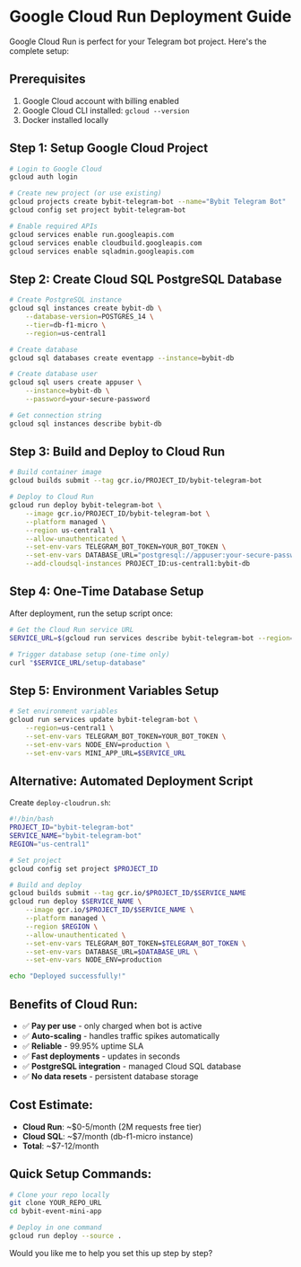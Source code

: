 # Google Cloud Run Deployment Guide

Google Cloud Run is perfect for your Telegram bot project. Here's the complete setup:

## Prerequisites
1. Google Cloud account with billing enabled
2. Google Cloud CLI installed: `gcloud --version`
3. Docker installed locally

## Step 1: Setup Google Cloud Project

```bash
# Login to Google Cloud
gcloud auth login

# Create new project (or use existing)
gcloud projects create bybit-telegram-bot --name="Bybit Telegram Bot"
gcloud config set project bybit-telegram-bot

# Enable required APIs
gcloud services enable run.googleapis.com
gcloud services enable cloudbuild.googleapis.com
gcloud services enable sqladmin.googleapis.com
```

## Step 2: Create Cloud SQL PostgreSQL Database

```bash
# Create PostgreSQL instance
gcloud sql instances create bybit-db \
    --database-version=POSTGRES_14 \
    --tier=db-f1-micro \
    --region=us-central1

# Create database
gcloud sql databases create eventapp --instance=bybit-db

# Create database user
gcloud sql users create appuser \
    --instance=bybit-db \
    --password=your-secure-password

# Get connection string
gcloud sql instances describe bybit-db
```

## Step 3: Build and Deploy to Cloud Run

```bash
# Build container image
gcloud builds submit --tag gcr.io/PROJECT_ID/bybit-telegram-bot

# Deploy to Cloud Run
gcloud run deploy bybit-telegram-bot \
    --image gcr.io/PROJECT_ID/bybit-telegram-bot \
    --platform managed \
    --region us-central1 \
    --allow-unauthenticated \
    --set-env-vars TELEGRAM_BOT_TOKEN=YOUR_BOT_TOKEN \
    --set-env-vars DATABASE_URL="postgresql://appuser:your-secure-password@/eventapp?host=/cloudsql/PROJECT_ID:us-central1:bybit-db" \
    --add-cloudsql-instances PROJECT_ID:us-central1:bybit-db
```

## Step 4: One-Time Database Setup

After deployment, run the setup script once:

```bash
# Get the Cloud Run service URL
SERVICE_URL=$(gcloud run services describe bybit-telegram-bot --region=us-central1 --format="value(status.url)")

# Trigger database setup (one-time only)
curl "$SERVICE_URL/setup-database"
```

## Step 5: Environment Variables Setup

```bash
# Set environment variables
gcloud run services update bybit-telegram-bot \
    --region=us-central1 \
    --set-env-vars TELEGRAM_BOT_TOKEN=YOUR_BOT_TOKEN \
    --set-env-vars NODE_ENV=production \
    --set-env-vars MINI_APP_URL=$SERVICE_URL
```

## Alternative: Automated Deployment Script

Create `deploy-cloudrun.sh`:

```bash
#!/bin/bash
PROJECT_ID="bybit-telegram-bot"
SERVICE_NAME="bybit-telegram-bot"
REGION="us-central1"

# Set project
gcloud config set project $PROJECT_ID

# Build and deploy
gcloud builds submit --tag gcr.io/$PROJECT_ID/$SERVICE_NAME
gcloud run deploy $SERVICE_NAME \
    --image gcr.io/$PROJECT_ID/$SERVICE_NAME \
    --platform managed \
    --region $REGION \
    --allow-unauthenticated \
    --set-env-vars TELEGRAM_BOT_TOKEN=$TELEGRAM_BOT_TOKEN \
    --set-env-vars DATABASE_URL=$DATABASE_URL \
    --set-env-vars NODE_ENV=production

echo "Deployed successfully!"
```

## Benefits of Cloud Run:
- ✅ **Pay per use** - only charged when bot is active
- ✅ **Auto-scaling** - handles traffic spikes automatically  
- ✅ **Reliable** - 99.95% uptime SLA
- ✅ **Fast deployments** - updates in seconds
- ✅ **PostgreSQL integration** - managed Cloud SQL database
- ✅ **No data resets** - persistent database storage

## Cost Estimate:
- **Cloud Run**: ~$0-5/month (2M requests free tier)
- **Cloud SQL**: ~$7/month (db-f1-micro instance)
- **Total**: ~$7-12/month

## Quick Setup Commands:
```bash
# Clone your repo locally
git clone YOUR_REPO_URL
cd bybit-event-mini-app

# Deploy in one command
gcloud run deploy --source .
```

Would you like me to help you set this up step by step?